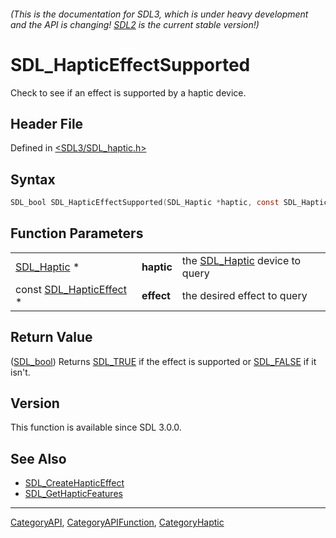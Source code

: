 ###### (This is the documentation for SDL3, which is under heavy development and the API is changing! [SDL2](https://wiki.libsdl.org/SDL2/) is the current stable version!)
# SDL_HapticEffectSupported

Check to see if an effect is supported by a haptic device.

## Header File

Defined in [<SDL3/SDL_haptic.h>](https://github.com/libsdl-org/SDL/blob/main/include/SDL3/SDL_haptic.h)

## Syntax

```c
SDL_bool SDL_HapticEffectSupported(SDL_Haptic *haptic, const SDL_HapticEffect *effect);
```

## Function Parameters

|                                              |            |                                              |
| -------------------------------------------- | ---------- | -------------------------------------------- |
| [SDL_Haptic](SDL_Haptic) *                   | **haptic** | the [SDL_Haptic](SDL_Haptic) device to query |
| const [SDL_HapticEffect](SDL_HapticEffect) * | **effect** | the desired effect to query                  |

## Return Value

([SDL_bool](SDL_bool)) Returns [SDL_TRUE](SDL_TRUE) if the effect is
supported or [SDL_FALSE](SDL_FALSE) if it isn't.

## Version

This function is available since SDL 3.0.0.

## See Also

- [SDL_CreateHapticEffect](SDL_CreateHapticEffect)
- [SDL_GetHapticFeatures](SDL_GetHapticFeatures)

----
[CategoryAPI](CategoryAPI), [CategoryAPIFunction](CategoryAPIFunction), [CategoryHaptic](CategoryHaptic)

